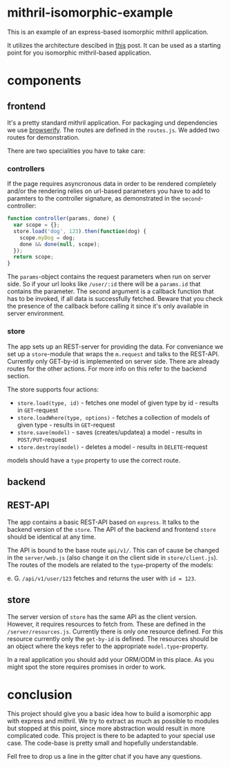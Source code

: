 # mithril-isomorphic-example
This is an example of an express-based isomorphic mithril application.

It utilizes the architecture descibed in [this](https://gist.github.com/StephanHoyer/bddccd9e159828867d2a) post. It can be used as a starting point for you isomorphic mithril-based application.

# components

## frontend

It's a pretty standard mithril application. For packaging und dependencies we use [browserify](http://browserify.org/). The routes are defined in the `routes.js`. We added two routes for demonstration.

There are two specialities you have to take care: 

### controllers 

If the page requires asyncronous data in order to be rendered completely and/or the rendering relies on url-based parameters you have to add to paramters to the controller signature, as demonstrated in the `second`-controller:

```javascript
function controller(params, done) {
  var scope = {};
  store.load('dog', 123).then(function(dog) {
    scope.myDog = dog;
    done && done(null, scope);
  });
  return scope;
}
```

The `params`-object contains the request parameters when run on server side. So if your url looks like `/user/:id` there will be a `params.id` that contains the parameter. The second argument is a callback function that has to be invoked, if all data is successfully fetched. Beware that you check the presence of the callback before calling it since it's only available in server environment.

### store

The app sets up an REST-server for providing the data. For conveniance we set up a `store`-module that wraps the `m.request` and talks to the REST-API. Currently only GET-by-id is implemented on server side. There are already routes for the other actions. For more info on this refer to the backend section.

The store supports four actions:

* `store.load(type, id)` - fetches one model of given type by id - results in `GET`-request
* `store.loadWhere(type, options)` - fetches a collection of models of given type - results in `GET`-request
* `store.save(model)` - saves (creates/updatea) a model - results in `POST/PUT`-request
* `store.destroy(model)` - deletes a model - results in `DELETE`-request

models should have a `type` property to use the correct route.

## backend

## REST-API

The app contains a basic REST-API based on `express`. It talks to the backend version of the `store`. The API of the backend and frontend `store` should be identical at any time.

The API is bound to the base route `api/v1/`. This can of cause be changed in the `server/web.js` (also change it on the client side in `store/client.js`). The routes of the models are related to the `type`-property of the models:

e. G. `/api/v1/user/123` fetches and returns the user with `id = 123`.

## store

The server version of `store` has the same API as the client version. However, it requires resources to fetch from. These are defined in the `/server/resources.js`. Currently there is only one resource defined. For this resource currently only the `get-by-id` is defined. The resources should be an object where the keys refer to the appropriate `model.type`-property. 

In a real application you should add your ORM/ODM in this place. As you might spot the store requires promises in order to work.

# conclusion

This project should give you a basic idea how to build a isomorphic app with express and mithril. We try to extract as much as possible to modules but stopped at this point, since more abstraction would result in more complicated code. This project is there to be adapted to your special use case. The code-base is pretty small and hopefully understandable.

Fell free to drop us a line in the gitter chat if you have any questions.
